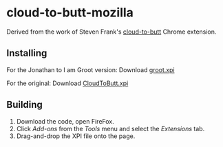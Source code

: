 # cloud-to-butt-mozilla

Derived from the work of Steven Frank's [cloud-to-butt](https://github.com/panicsteve/cloud-to-butt) Chrome extension.


## Installing
For the Jonathan to I am Groot version:
Download [groot.xpi](https://github.com/lbnelson/cloud-to-butt-mozilla/blob/master/groot.xpi?raw=true)


For the original:
Download [CloudToButt.xpi](https://github.com/DaveRandom/cloud-to-butt-mozilla/blob/master/CloudToButt.xpi?raw=true)


## Building

1. Download the code, open FireFox.
2. Click *Add-ons* from the *Tools* menu and select the *Extensions* tab.
3. Drag-and-drop the XPI file onto the page.